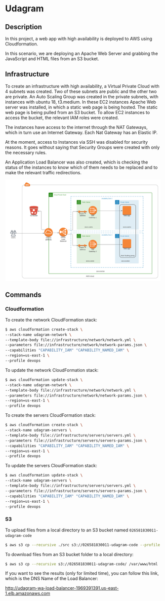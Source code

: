 # Udagram

## Description

In this project, a web app with high availability is deployed to AWS using Cloudformation.

In this scenario, we are deploying an Apache Web Server and grabbing the JavaScript and HTML files from an S3 bucket.

## Infrastructure

To create an infrastructure with high availability, a Virtual Private Cloud with 4 subnets was created. Two of these subnets are public and the other two are private. An Auto Scaling Group was created in the private subnets, with instances with ubuntu 18, t3.medium. In these EC2 instances Apache Web server was installed, in which a static web page is being hosted. The static web page is being pulled from an S3 bucket. To allow EC2 instances to access the bucket, the relevant IAM roles were created.

The instances have access to the internet through the NAT Gateways, which in turn use an Internet Gateway. Each Nat Gateway has an Elastic IP.

At the moment, access to Instances via SSH was disabled for security reasons. It goes without saying that Security Groups were created with only the necessary rules.

An Application Load Balancer was also created, which is checking the status of the instances to know which of them needs to be replaced and to make the relevant traffic redirections.


![Udagram infrastructure](./udagram-architecture.png)

## Commands

### Cloudformation

To create the network CloudFormation stack:

```sh
$ aws cloudformation create-stack \
--stack-name udagram-network \
--template-body file://infrastructure/network/network.yml \
--parameters file://infrastructure/network/network-params.json \
--capabilities "CAPABILITY_IAM" "CAPABILITY_NAMED_IAM" \
--region=us-east-1 \
--profile devops
```

To update the network CloudFormation stack:

```sh
$ aws cloudformation update-stack \
--stack-name udagram-network \
--template-body file://infrastructure/network/network.yml \
--parameters file://infrastructure/network/network-params.json \
--region=us-east-1 \
--profile devops
```

To create the servers CloudFormation stack:

```sh
$ aws cloudformation create-stack \
--stack-name udagram-servers \
--template-body file://infrastructure/servers/servers.yml \
--parameters file://infrastructure/servers/servers-params.json \
--capabilities "CAPABILITY_IAM" "CAPABILITY_NAMED_IAM" \
--region=us-east-1 \
--profile devops
```

To update the servers CloudFormation stack:

```sh
$ aws cloudformation update-stack \
--stack-name udagram-servers \
--template-body file://infrastructure/servers/servers.yml \
--parameters file://infrastructure/servers/servers-params.json \
--capabilities "CAPABILITY_IAM" "CAPABILITY_NAMED_IAM" \
--region=us-east-1 \
--profile devops
```

### S3

To upload files from a local directory to an S3 bucket named `026581830011-udagram-code`

```sh
$ aws s3 cp --recursive ./src s3://026581830011-udagram-code --profile devops
```

To download files from an S3 bucket folder to a local directory:

```sh
$ aws s3 cp --recursive s3://026581830011-udagram-code/ /var/www/html
```

If you want to see the results (only for limited time), you can follow this link, which is the DNS Name of the Load Balancer:

http://udagram-wa-load-balancer-1969391391.us-east-1.elb.amazonaws.com
